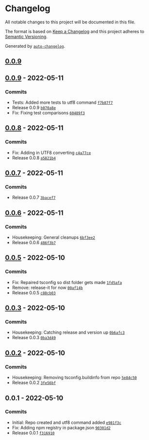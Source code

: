 # Changelog

All notable changes to this project will be documented in this file.

The format is based on [Keep a Changelog](https://keepachangelog.com/en/1.0.0/)
and this project adheres to [Semantic Versioning](https://semver.org/spec/v2.0.0.html).

Generated by [`auto-changelog`](https://github.com/CookPete/auto-changelog).

## [0.0.9](https://github.com/markim/pivtt/compare/0.0.9...0.0.9)

## [0.0.9](https://github.com/markim/pivtt/compare/0.0.8...0.0.9) - 2022-05-11

### Commits

- Tests: Added more tests to utf8 command [`f7b87f7`](https://github.com/markim/pivtt/commit/f7b87f7a3e4578fd02dc4cd01e5b5e9b5d96dc81)
- Release 0.0.9 [`b070a8e`](https://github.com/markim/pivtt/commit/b070a8e6d9b042c5742f2221edd24a65abe81756)
- Fix: Fixing test comparisons [`60489f3`](https://github.com/markim/pivtt/commit/60489f3510d5ce824b9af3ae3096d30cd2ba48a3)

## [0.0.8](https://github.com/markim/pivtt/compare/0.0.7...0.0.8) - 2022-05-11

### Commits

- Fix: Adding in UTF8 converting [`c4a77ce`](https://github.com/markim/pivtt/commit/c4a77cefa285317c84663a3d9974ab02873a5720)
- Release 0.0.8 [`a5821b4`](https://github.com/markim/pivtt/commit/a5821b4872dc12abee91fb6ccea2402b7151161c)

## [0.0.7](https://github.com/markim/pivtt/compare/0.0.6...0.0.7) - 2022-05-11

### Commits

- Release 0.0.7 [`3bacef7`](https://github.com/markim/pivtt/commit/3bacef7493879ae9d5a919eac4211127acebf26e)

## [0.0.6](https://github.com/markim/pivtt/compare/0.0.5...0.0.6) - 2022-05-11

### Commits

- Housekeeping: General cleanups [`6bf3ee2`](https://github.com/markim/pivtt/commit/6bf3ee29ba34653a2144e1fe99c3978e6028b6fd)
- Release 0.0.6 [`486f3b7`](https://github.com/markim/pivtt/commit/486f3b72ba8ee071e1d3e05fc62cc8302754d7d2)

## [0.0.5](https://github.com/markim/pivtt/compare/0.0.3...0.0.5) - 2022-05-10

### Commits

- Fix: Repaired tsconfig so dist folder gets made [`1fd5afa`](https://github.com/markim/pivtt/commit/1fd5afab97a913831b46ebfa5fa73097ce21efa7)
- Remove: release-it for now [`00af14b`](https://github.com/markim/pivtt/commit/00af14b8124d8ec98f40e830e6d13d101f84016a)
- Release 0.0.5 [`c80cb03`](https://github.com/markim/pivtt/commit/c80cb03df6c3332d0bf8bfe4e2b7ae88d8bbdb23)

## [0.0.3](https://github.com/markim/pivtt/compare/0.0.2...0.0.3) - 2022-05-10

### Commits

- Housekeeping: Catching release and version up [`0b6afc3`](https://github.com/markim/pivtt/commit/0b6afc37390ee855294ef6f20bb96d6bca31e69f)
- Release 0.0.3 [`0ba3d49`](https://github.com/markim/pivtt/commit/0ba3d4953f6a8551b2857ca294f3a819540a739b)

## [0.0.2](https://github.com/markim/pivtt/compare/0.0.1...0.0.2) - 2022-05-10

### Commits

- Housekeeping: Removing tsconfig.buildinfo from repo [`5e84c50`](https://github.com/markim/pivtt/commit/5e84c5010fb4e08e94930244edf148554d94f7a1)
- Release 0.0.2 [`3fe56bf`](https://github.com/markim/pivtt/commit/3fe56bf4affb3569754c1a401a75cd1402c3adfb)

## 0.0.1 - 2022-05-10

### Commits

- Initial: Repo created and utf8 command added [`e981f3c`](https://github.com/markim/pivtt/commit/e981f3c6ceff81c7b298edd010a1e7c80a4f3fc9)
- Fix: Adding npm registry in package.json [`90301d2`](https://github.com/markim/pivtt/commit/90301d282fa38d87beddc64e1809f8d8109f5ec0)
- Release 0.0.1 [`f316910`](https://github.com/markim/pivtt/commit/f3169102af5fd759ec2014d4e91792ad485d7809)
